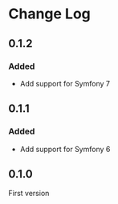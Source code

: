 # Change Log

## 0.1.2

### Added

- Add support for Symfony 7

## 0.1.1

### Added

- Add support for Symfony 6

## 0.1.0

First version
